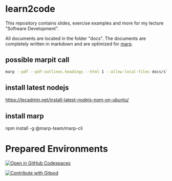 # learn2code

This repository contains slides, exercise examples and more for my lecture "Software Development".

All documents are located in the folder "docs". The documents are completely written in markdown and are optimized for [marp](https://marp.app/).

## possible marpit call
```sh
marp --pdf --pdf-outlines.headings --html 1 --allow-local-files docs/slides_learn2code_1.md
```

## install latest nodejs
https://tecadmin.net/install-latest-nodejs-npm-on-ubuntu/

## install marp
npm install -g @marp-team/marp-cli

# Prepared Environments 

[![Open in GitHub Codespaces](https://github.com/codespaces/badge.svg)](https://github.com/codespaces/new?hide_repo_select=true&ref=main&repo=545666306&machine=basicLinux32gb&location=WestEurope)

<a href="https://gitpod.io/#git@github.com:BenniWi/learn2code.git">
  <img
    src="https://img.shields.io/badge/Contribute%20with-Gitpod-908a85?logo=gitpod"
    alt="Contribute with Gitpod"
  />
</a>
